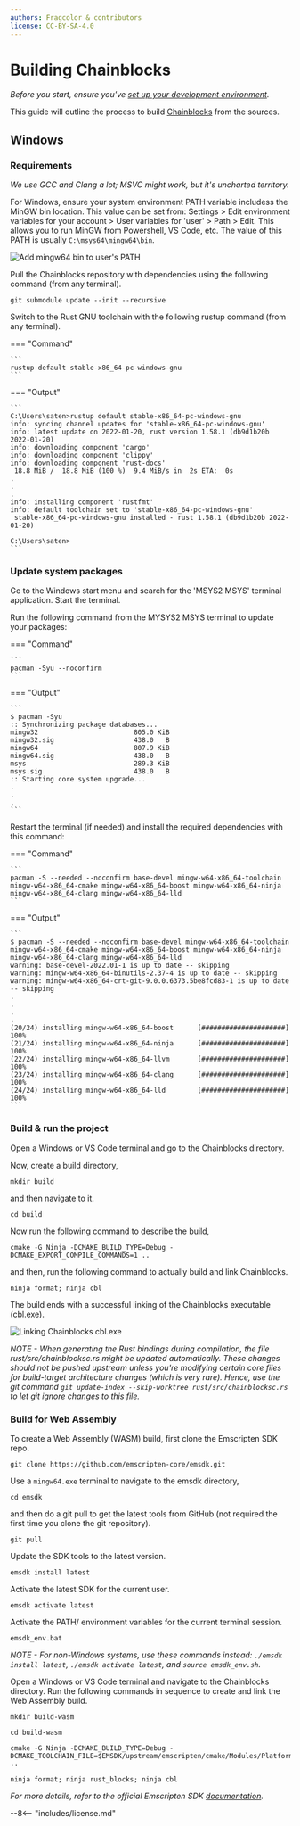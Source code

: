 ```yaml
---
authors: Fragcolor & contributors
license: CC-BY-SA-4.0
---
```


# Building Chainblocks

*Before you start, ensure you've [set up your development environment](../getting-started/#development-environment).*

This guide will outline the process to build [Chainblocks](https://github.com/fragcolor-xyz/chainblocks) from the sources.

## Windows

### Requirements

*We use GCC and Clang a lot; MSVC might work, but it's uncharted territory.*

For Windows, ensure your system environment PATH variable includess the MinGW bin location. This value can be set from: Settings > Edit environment variables for your account > User variables for 'user' > Path > Edit. This allows you to run MinGW from Powershell, VS Code, etc. The value of this PATH is usually `C:\msys64\mingw64\bin`.

![Add mingw64 bin to user's PATH](assets/build-cb_acc-env-var.png)

Pull the Chainblocks repository with dependencies using the following command (from any terminal).

```
git submodule update --init --recursive
```

Switch to the Rust GNU toolchain with the following rustup command (from any terminal).

=== "Command"

    ```
    rustup default stable-x86_64-pc-windows-gnu
    ```

=== "Output"

    ```
    C:\Users\saten>rustup default stable-x86_64-pc-windows-gnu
    info: syncing channel updates for 'stable-x86_64-pc-windows-gnu'
    info: latest update on 2022-01-20, rust version 1.58.1 (db9d1b20b 2022-01-20)
    info: downloading component 'cargo'
    info: downloading component 'clippy'
    info: downloading component 'rust-docs'
     18.8 MiB /  18.8 MiB (100 %)  9.4 MiB/s in  2s ETA:  0s
    .
    .
    .
    info: installing component 'rustfmt'
    info: default toolchain set to 'stable-x86_64-pc-windows-gnu'
     stable-x86_64-pc-windows-gnu installed - rust 1.58.1 (db9d1b20b 2022-01-20)
    
    C:\Users\saten>
    ```

### Update system packages

Go to the Windows start menu and search for the 'MSYS2 MSYS' terminal application. Start the terminal.

Run the following command from the MYSYS2 MSYS terminal to update your packages:
   
=== "Command"

    ```
    pacman -Syu --noconfirm
    ``` 

=== "Output"

    ```
    $ pacman -Syu
    :: Synchronizing package databases...
    mingw32                        805.0 KiB
    mingw32.sig                    438.0   B
    mingw64                        807.9 KiB
    mingw64.sig                    438.0   B
    msys                           289.3 KiB
    msys.sig                       438.0   B
    :: Starting core system upgrade...
    .
    .
    .
    ``` 

Restart the terminal (if needed) and install the required dependencies with this command:

=== "Command"

    ```
    pacman -S --needed --noconfirm base-devel mingw-w64-x86_64-toolchain mingw-w64-x86_64-cmake mingw-w64-x86_64-boost mingw-w64-x86_64-ninja mingw-w64-x86_64-clang mingw-w64-x86_64-lld
    ```

=== "Output"

    ```
    $ pacman -S --needed --noconfirm base-devel mingw-w64-x86_64-toolchain mingw-w64-x86_64-cmake mingw-w64-x86_64-boost mingw-w64-x86_64-ninja mingw-w64-x86_64-clang mingw-w64-x86_64-lld
    warning: base-devel-2022.01-1 is up to date -- skipping
    warning: mingw-w64-x86_64-binutils-2.37-4 is up to date -- skipping
    warning: mingw-w64-x86_64-crt-git-9.0.0.6373.5be8fcd83-1 is up to date -- skipping
    .
    .
    .
    .
    (20/24) installing mingw-w64-x86_64-boost      [#####################] 100%
    (21/24) installing mingw-w64-x86_64-ninja      [#####################] 100%
    (22/24) installing mingw-w64-x86_64-llvm       [#####################] 100%    
    (23/24) installing mingw-w64-x86_64-clang      [#####################] 100%
    (24/24) installing mingw-w64-x86_64-lld        [#####################] 100%
    ```

### Build & run the project

Open a Windows or VS Code terminal and go to the Chainblocks directory.

Now, create a build directory,

```
mkdir build
```

and then navigate to it.

```
cd build
```

Now run the following command to describe the build,

```
cmake -G Ninja -DCMAKE_BUILD_TYPE=Debug -DCMAKE_EXPORT_COMPILE_COMMANDS=1 ..
```

and then, run the following command to actually build and link Chainblocks.

```
ninja format; ninja cbl
```

The build ends with a successful linking of the Chainblocks executable (cbl.exe).

 ![Linking Chainblocks cbl.exe](assets/build-cb_use-build-link.png)

*NOTE - When generating the Rust bindings during compilation, the file rust/src/chainblocksc.rs  might be updated automatically. These changes should not be pushed upstream unless you're modifying certain core files for build-target architecture changes (which is very rare). Hence, use the git command `git update-index --skip-worktree rust/src/chainblocksc.rs` to let git ignore changes to this file.*

### Build for Web Assembly

To create a Web Assembly (WASM) build, first clone the Emscripten SDK repo.

```
git clone https://github.com/emscripten-core/emsdk.git
```

Use a `mingw64.exe` terminal to navigate to the emsdk directory,

```
cd emsdk
```

and then do a git pull to get the latest tools from GitHub (not required the first time you clone the git repository).

```
git pull
```

Update the SDK tools to the latest version.

```
emsdk install latest
```

Activate the latest SDK for the current user.
  
```
emsdk activate latest
```

Activate the PATH/ environment variables for the current terminal session.

``` 
emsdk_env.bat
```

*NOTE - For non-Windows systems, use these commands instead: `./emsdk install latest`, `./emsdk activate latest`, and `source emsdk_env.sh`.*

Open a Windows or VS Code terminal and navigate to the Chainblocks directory. Run the following commands in sequence to create and link the Web Assembly build.

```
mkdir build-wasm
```     

```
cd build-wasm
```

```
cmake -G Ninja -DCMAKE_BUILD_TYPE=Debug -DCMAKE_TOOLCHAIN_FILE=$EMSDK/upstream/emscripten/cmake/Modules/Platform/Emscripten.cmake ..
```

```
ninja format; ninja rust_blocks; ninja cbl
```

*For more details, refer to the official Emscripten SDK [documentation](https://emscripten.org/docs/getting_started/downloads.html).*


--8<-- "includes/license.md"
